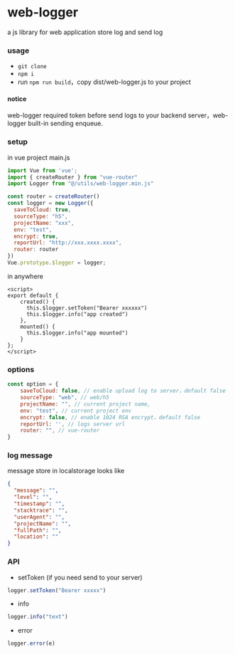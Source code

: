 # web-logger
a js library for web application store log and send log

### usage

* `git clone`
* `npm i`
* run `npm run build`，copy dist/web-logger.js to your project


#### notice
web-logger required token before send logs to your backend server，web-logger built-in sending enqueue.

### setup

in vue project main.js

```javascript
import Vue from 'vue';
import { createRouter } from "vue-router"
import Logger from "@/utils/web-logger.min.js"

const router = createRouter()
const logger = new Logger({
  saveToCloud: true, 
  sourceType: "h5", 
  projectName: "xxx", 
  env: "test", 
  encrypt: true, 
  reportUrl: "http://xxx.xxxx.xxxx", 
  router: router
})
Vue.prototype.$logger = logger;
```

in anywhere

```vue
<script>
export default {
    created() {
      this.$logger.setToken("Bearer xxxxxx")
      this.$logger.info("app created")
    },
    mounted() {
      this.$logger.info("app mounted")
    }
};
</script>
```

### options

```javascript
const option = {
	saveToCloud: false, // enable upload log to server，default false
	sourceType: "web", // web/h5
	projectName: "", // current project name,
	env: "test", // current project env
	encrypt: false, // enable 1024 RSA encrypt，default false
	reportUrl: '', // logs server url
	router: "", // vue-router
}
```

### log message
message store in localstorage looks like
```json
{
  "message": "",
  "level": "",
  "timestamp": "",
  "stacktrace": "",
  "userAgent": "",
  "projectName": "",
  "fullPath": "",
  "location": ""
}
```

### API

* setToken (if you need send to your server)

```javascript
logger.setToken("Bearer xxxxx")
```

* info

```js
logger.info("text")
```

* error

```js
logger.error(e)
```
